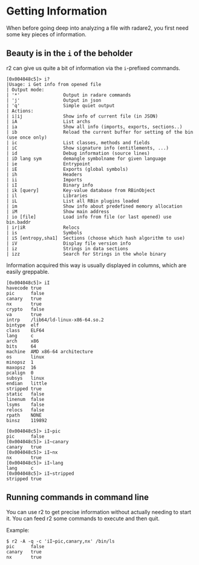 # Getting Information

When before going deep into analyzing a file with radare2, you first need some key pieces of information.

## Beauty is in the `i` of the beholder

r2 can give us quite a bit of information via the `i`-prefixed commands.

```
[0x004048c5]> i?
|Usage: i Get info from opened file
| Output mode:       
| '*'                Output in radare commands
| 'j'                Output in json
| 'q'                Simple quiet output
| Actions:           
| i|ij               Show info of current file (in JSON)
| iA                 List archs
| ia                 Show all info (imports, exports, sections..)
| ib                 Reload the current buffer for setting of the bin (use once only)
| ic                 List classes, methods and fields
| iC                 Show signature info (entitlements, ...)
| id                 Debug information (source lines)
| iD lang sym        demangle symbolname for given language
| ie                 Entrypoint
| iE                 Exports (global symbols)
| ih                 Headers
| ii                 Imports
| iI                 Binary info
| ik [query]         Key-value database from RBinObject
| il                 Libraries
| iL                 List all RBin plugins loaded
| im                 Show info about predefined memory allocation
| iM                 Show main address
| io [file]          Load info from file (or last opened) use bin.baddr
| ir|iR              Relocs
| is                 Symbols
| iS [entropy,sha1]  Sections (choose which hash algorithm to use)
| iV                 Display file version info
| iz                 Strings in data sections
| izz                Search for Strings in the whole binary
```

Information acquired this way is usually displayed in columns, which are easily greppable.

```
[0x004048c5]> iI
havecode true
pic      false
canary   true
nx       true
crypto   false
va       true
intrp    /lib64/ld-linux-x86-64.so.2
bintype  elf
class    ELF64
lang     c
arch     x86
bits     64
machine  AMD x86-64 architecture
os       linux
minopsz  1
maxopsz  16
pcalign  0
subsys   linux
endian   little
stripped true
static   false
linenum  false
lsyms    false
relocs   false
rpath    NONE
binsz    119892

[0x004048c5]> iI~pic
pic      false
[0x004048c5]> iI~canary
canary   true
[0x004048c5]> iI~nx
nx       true
[0x004048c5]> iI~lang
lang     c
[0x004048c5]> iI~stripped
stripped true
```

## Running commands in command line

You can use r2 to get precise information without actually needing to start it. You can feed r2 some commands to execute and then quit.

Example:
```
$ r2 -A -q -c 'iI~pic,canary,nx' /bin/ls
pic      false
canary   true
nx       true
```
